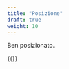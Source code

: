 ```yaml
---
title: "Posizione"
draft: true
weight: 10
---
```


Ben posizionato.

{{<gmaps pb="!1m18!1m12!1m3!1d3005.7013078506334!2d16.477478315871174!3d41.11921397928969!2m3!1f0!2f0!3f0!3m2!1i1024!2i768!4f13.1!3m3!1m2!1s0x13380bd659f65693%3A0xebb438293246dff3!2sAffittacamere+Ilgiardinodimelange!5e0!3m2!1sen!2sit!4v1531062911512">}}
